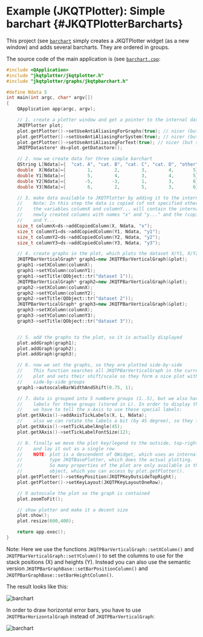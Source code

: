 # Example (JKQTPlotter): Simple barchart                                      {#JKQTPlotterBarcharts}


This project (see [`barchart`](https://github.com/jkriege2/JKQtPlotter/tree/master/examples/barchart) simply creates a JKQTPlotter widget (as a new window) and adds several barcharts. They are ordered in groups.

The source code of the main application is (see [`barchart.cpp`](https://github.com/jkriege2/JKQtPlotter/tree/master/examples/barchart/barchart.cpp):
```.cpp
#include <QApplication>
#include "jkqtplotter/jkqtplotter.h"
#include "jkqtplotter/graphs/jkqtpbarchart.h"

#define Ndata 5
int main(int argc, char* argv[])
{
    QApplication app(argc, argv);

    // 1. create a plotter window and get a pointer to the internal datastore (for convenience)
    JKQTPlotter plot;
    plot.getPlotter()->setUseAntiAliasingForGraphs(true); // nicer (but slower) plotting
    plot.getPlotter()->setUseAntiAliasingForSystem(true); // nicer (but slower) plotting
    plot.getPlotter()->setUseAntiAliasingForText(true); // nicer (but slower) text rendering
    JKQTPDatastore* ds=plot.getDatastore();

    // 2. now we create data for three simple barchart
    QString L[Ndata]={  "cat. A", "cat. B", "cat. C", "cat. D", "other"};
    double  X[Ndata]={        1,        2,        3,        4,       5};
    double Y1[Ndata]={        5,        4,        3,        4,       5};
    double Y2[Ndata]={       -5,       -3,        1,        3,       6};
    double Y3[Ndata]={        6,        2,        5,        3,       6};

    // 3. make data available to JKQTPlotter by adding it to the internal datastore.
    //    Note: In this step the data is copied (of not specified otherwise)
    //    the variables columnX and columnY... will contain the internal column ID of the
    //    newly created columns with names "x" and "y..." and the (copied) data from X
    //    and Y...
    size_t columnX=ds->addCopiedColumn(X, Ndata, "x");
    size_t columnY1=ds->addCopiedColumn(Y1, Ndata, "y1");
    size_t columnY2=ds->addCopiedColumn(Y2, Ndata, "y2");
    size_t columnY3=ds->addCopiedColumn(Y3, Ndata, "y3");

    // 4. create graphs in the plot, which plots the dataset X/Y1, X/Y2 and X/Y3:
    JKQTPBarVerticalGraph* graph1=new JKQTPBarVerticalGraph(&plot);
    graph1->setXColumn(columnX);
    graph1->setYColumn(columnY1);
    graph1->setTitle(QObject::tr("dataset 1"));
    JKQTPBarVerticalGraph* graph2=new JKQTPBarVerticalGraph(&plot);
    graph2->setXColumn(columnX);
    graph2->setYColumn(columnY2);
    graph2->setTitle(QObject::tr("dataset 2"));
    JKQTPBarVerticalGraph* graph3=new JKQTPBarVerticalGraph(&plot);
    graph3->setXColumn(columnX);
    graph3->setYColumn(columnY3);
    graph3->setTitle(QObject::tr("dataset 3"));


    // 5. add the graphs to the plot, so it is actually displayed
    plot.addGraph(graph1);
    plot.addGraph(graph2);
    plot.addGraph(graph3);

    // 6. now we set the graphs, so they are plotted side-by-side
    //    This function searches all JKQTPBarVerticalGraph in the current
    //    plot and sets their shift/scale so they form a nice plot with
    //    side-by-side groups
    graph1->autoscaleBarWidthAndShift(0.75, 1);

    // 7. data is grouped into 5 numbere groups (1..5), but we also have string
    //    labels for these groups (stored in L). In order to display these labels,
    //    we have to tell the x-Axis to use these special labels:
    plot.getXAxis()->addAxisTickLabels(X, L, Ndata);
    //    also we can rotate the labels a bit (by 45 degree), so they fit better
    plot.getXAxis()->setTickLabelAngle(45);
    plot.getXAxis()->setTickLabelFontSize(12);

    // 8. finally we move the plot key/legend to the outside, top-right
    //    and lay it out as a single row
    //    NOTE: plot is a descendent of QWidget, which uses an internal object of
    //          type JKQTBasePlotter, which does the actual plotting.
    //          So many properties of the plot are only available in this internal
    //          object, which you can access by plot.getPlotter().
    plot.getPlotter()->setKeyPosition(JKQTPKeyOutsideTopRight);
    plot.getPlotter()->setKeyLayout(JKQTPKeyLayoutOneRow);

    // 9 autoscale the plot so the graph is contained
    plot.zoomToFit();

    // show plotter and make it a decent size
    plot.show();
    plot.resize(600,400);

    return app.exec();
}
```

Note: Here we use the functions `JKQTPBarVerticalGraph::setXColumn()` and  `JKQTPBarVerticalGraph::setYColumn()` to set the columns to use for the stack positions (X) and heights (Y). Instead you can also use the semantic version `JKQTPBarGraphBase::setBarPositionColumn()` and `JKQTPBarGraphBase::setBarHeightColumn()`.

The result looks like this:

![barchart](https://raw.githubusercontent.com/jkriege2/JKQtPlotter/master/screenshots/barchart.png)



In order to draw horizontal error bars, you have to use `JKQTPBarHorizontalGraph` instead of `JKQTPBarVerticalGraph`:

![barchart](https://raw.githubusercontent.com/jkriege2/JKQtPlotter/master/screenshots/barchart_hor.png)


